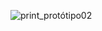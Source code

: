 ![print_protótipo02](https://github.com/user-attachments/assets/7ea3061d-154b-48f8-9cbc-3fa747b81e23)
